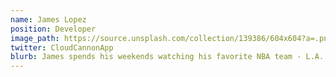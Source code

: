 ```yaml
---
name: James Lopez
position: Developer
image_path: https://source.unsplash.com/collection/139386/604x604?a=.png
twitter: CloudCannonApp
blurb: James spends his weekends watching his favorite NBA team - L.A. Clippers.
---
```

